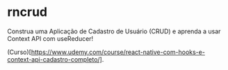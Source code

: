 # rncrud
Construa uma Aplicação de Cadastro de Usuário (CRUD) e aprenda a usar Context API com useReducer!

(Curso)[https://www.udemy.com/course/react-native-com-hooks-e-context-api-cadastro-completo/].
